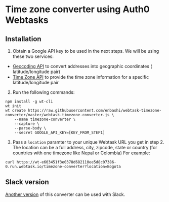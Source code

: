 Time zone converter using Auth0 Webtasks
======
Installation
------

1. Obtain a Google API key to be used in the next steps. We will be using these two services:
- [Geocoding API](https://developers.google.com/maps/documentation/geocoding/get-api-key) to convert addresses into geographic coordinates ( latitude/longitude pair)
- [Time Zone API](https://developers.google.com/maps/documentation/timezone/get-api-key) to provide the time zone information for a specific latitude/longitude pair

2. Run the following commands:

```
npm install -g wt-cli
wt init
wt create https://raw.githubusercontent.com/enbashi/webtask-timezone-converter/master/webtask-timezone-converter.js \
    --name timezone-converter \
    --capture \
    --parse-body \
    --secret GOOGLE_API_KEY=[KEY_FROM_STEP1]
```
3. Pass a `location` paramter to your unique Webtask URL you get in step 2. The location can be a full address, city, zipcode, state or country (for countries with one timezone like Nepal or Colombia)
For example:
```
curl https://wt-e603451f3e0378d682110ee5d8c07386-0.run.webtask.io/timezone-converter?location=Bogota
```

Slack version
------
[Another version](webtask-slack-timezone-converter.md) of this converter can be used with Slack.
